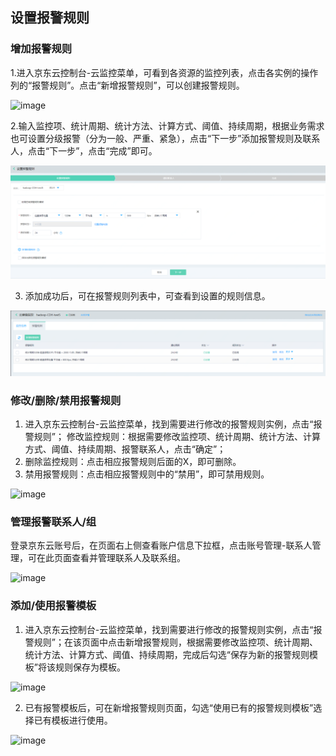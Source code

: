 ## 设置报警规则
### 增加报警规则
1.进入京东云控制台-云监控菜单，可看到各资源的监控列表，点击各实例的操作列的“报警规则”。点击“新增报警规则”，可以创建报警规则。
 
![image](https://raw.githubusercontent.com/jdcloudcom/cn/edit/image/Cloud-Monitor/yunziyuan/4.%E8%B5%84%E6%BA%90%E7%9B%91%E6%8E%A7.png)

2.输入监控项、统计周期、统计方法、计算方式、阈值、持续周期，根据业务需求也可设置分级报警（分为一般、严重、紧急），点击“下一步”添加报警规则及联系人，点击“下一步”，点击“完成”即可。

![image](https://raw.githubusercontent.com/jdcloudcom/cn/Monitoring-cn/image/Cloud-Monitor/yunziyuan/SetAlarmRule_Getstart.png)

3. 添加成功后，可在报警规则列表中，可查看到设置的规则信息。

![image](https://raw.githubusercontent.com/jdcloudcom/cn/Monitoring-cn/image/Cloud-Monitor/yunziyuan/AlarmRuleDetails_Getstart.png)

### 修改/删除/禁用报警规则
1. 进入京东云控制台-云监控菜单，找到需要进行修改的报警规则实例，点击“报警规则”；
修改监控规则：根据需要修改监控项、统计周期、统计方法、计算方式、阈值、持续周期、报警联系人，点击“确定”；
2. 删除监控规则：点击相应报警规则后面的X，即可删除。
3. 禁用报警规则：点击相应报警规则中的“禁用”，即可禁用规则。

![image](https://raw.githubusercontent.com/jdcloudcom/cn/edit/image/Cloud-Monitor/yunziyuan/6.%E8%B5%84%E6%BA%90%E7%9B%91%E6%8E%A7.png)

### 管理报警联系人/组
登录京东云账号后，在页面右上侧查看账户信息下拉框，点击账号管理-联系人管理，可在此页面查看并管理联系人及联系组。

![image](https://raw.githubusercontent.com/jdcloudcom/cn/edit/image/Cloud-Monitor/yunziyuan/7.%E8%B5%84%E6%BA%90%E7%9B%91%E6%8E%A7.png)

### 添加/使用报警模板
1. 进入京东云控制台-云监控菜单，找到需要进行修改的报警规则实例，点击“报警规则”；在该页面中点击新增报警规则，根据需要修改监控项、统计周期、统计方法、计算方式、阈值、持续周期，完成后勾选“保存为新的报警规则模板”将该规则保存为模板。

![image](https://raw.githubusercontent.com/jdcloudcom/cn/edit/image/Cloud-Monitor/yunziyuan/8.%E8%B5%84%E6%BA%90%E7%9B%91%E6%8E%A7.png)

2. 已有报警模板后，可在新增报警规则页面，勾选“使用已有的报警规则模板”选择已有模板进行使用。
 
![image](https://raw.githubusercontent.com/jdcloudcom/cn/edit/image/Cloud-Monitor/yunziyuan/9.%E8%B5%84%E6%BA%90%E7%9B%91%E6%8E%A7.png)
